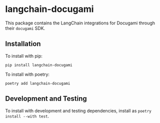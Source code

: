 # langchain-docugami

This package contains the LangChain integrations for Docugami through their `docugami` SDK.

## Installation

To install with pip:

`pip install langchain-docugami`

To install with poetry:

`poetry add langchain-docugami`

## Development and Testing

To install with development and testing dependencies, install as `poetry install --with test`.